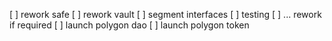 [ ] rework safe
[ ] rework vault
[ ] segment interfaces
[ ] testing
[ ] ... rework if required
[ ] launch polygon dao
[ ] launch polygon token